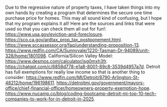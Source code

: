 Due to the regressive nature of property taxes, I have taken things into my own hands by creating a program that determines the secure one time purchase price for homes. This may all sound kind of confusing, but I hope that my program explains it all! Here are the sources and links that were used so that you can check them all out for fun!:
https://www.usa.gov/eviction-and-foreclosure.
https://sco.ca.gov/ardtax_prop_tax_postponement.html.
https://www.sccassessor.org/faq/understanding-proposition-13.
https://www.redfin.com/CA/Sunnyvale/1220-Tasman-Dr-94089/unit-328/home/1801098.
California/Silicon Valley Model:
https://www.desmos.com/calculator/isg0mxh3fr.
https://chatgpt.com/c/6858d778-e1a8-8001-89c8-3539d4957a7d.
Detroit has full exemptions for really low income so that is another thing to consider:
https://www.redfin.com/MI/Detroit/8790-Arlington-St-48212/home/196198611.
https://detroitmi.gov/government/mayors-office/chief-financial-officer/homeowners-property-exemption-hope.
https://www.nucamp.co/blog/coding-bootcamp-detroit-mi-top-10-tech-companies-to-work-for-in-detroit-in-2025.
